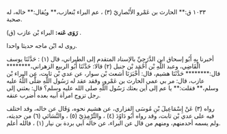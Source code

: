 ١٠٣٣ ق:** الحارث بن عَمْرو الأَنْصارِيّ (٣) ، عم البراء بْنعازب،** ويُقال:** خاله، له صحبة.

**رَوَى عَنه:** البراء بْن عازب (ق) .

روى له ابْن ماجه حديثا واحدا.

أخبرنا بِهِ أَبُو إسحاق ابن الدَّرَجِيِّ بالإسناد المتقدم إلى الطبراني، قال (١) : حَدَّثَنَا يوسف الْقَاضِي، وعبد اللَّهِ بْن أَحْمَد بْن حنبل (٢) قالا: حَدَّثَنَا أَبُو الربيع الزهراني،******** قال:******** حَدَّثَنَا هشيم، قال: أَخْبَرَنَا أشعث بْن سوار، عن عدي بْن ثابت، عن البراء بْن عازب، قال: مر بي عمي الحارث بن عَمْرو، وققد عقد له رَسُول اللَّهِ صَلَّى اللَّهُ عليه وسلم،** فقلت:** يا عم إلى أين بعثك رَسُول اللَّهِ صلى الله عليه وسلم؟ قال: بعثني إلى رجل تزوج امرأة أبيه بعده أضرب عنقه.

رواه (٣) عَنْ إِسْمَاعِيلَ بْنِ مُوسَى الفزاري، عن هشيم نحوه، وَقَال عن خاله، وقد اختلف فيه على عدي بْن ثابت، وقد رواه أَبُو دَاوُدَ (٤) ، والتِّرْمِذِيّ (٥) ، والنَّسَائي (٦) من حديثه، ولم يسمه أحدمنهم، ومنهم من قال عن البراء، عن خاله أبي بردة بن نيار (١) ، فالله أعلم.